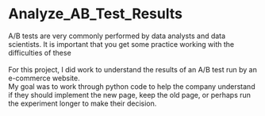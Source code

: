 # Analyze_AB_Test_Results

A/B tests are very commonly performed by data analysts and data scientists. It is important that you get some practice working with the difficulties of these
<br><br>
For this project, I did work to understand the results of an A/B test run by an e-commerce website.
<br>
My goal was to work through python code to help the company understand if they should implement the new page, keep the old page, or perhaps run the experiment longer to make their decision.
